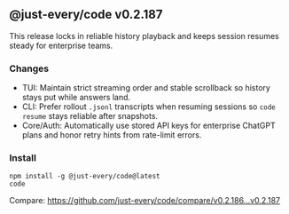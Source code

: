 ## @just-every/code v0.2.187

This release locks in reliable history playback and keeps session resumes steady for enterprise teams.

### Changes

- TUI: Maintain strict streaming order and stable scrollback so history stays put while answers land.
- CLI: Prefer rollout `.jsonl` transcripts when resuming sessions so `code resume` stays reliable after snapshots.
- Core/Auth: Automatically use stored API keys for enterprise ChatGPT plans and honor retry hints from rate-limit errors.

### Install

```
npm install -g @just-every/code@latest
code
```

Compare: https://github.com/just-every/code/compare/v0.2.186...v0.2.187

